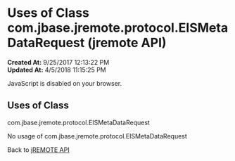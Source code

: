 # Uses of Class com.jbase.jremote.protocol.EISMetaDataRequest (jremote API)

**Created At:** 9/25/2017 12:13:22 PM  
**Updated At:** 4/5/2018 11:15:25 PM  

<!--<br>    try {<br>        if (location.href.indexOf('is-external=true') == -1) {<br>            parent.document.title="Uses of Class com.jbase.jremote.protocol.EISMetaDataRequest (jremote   API)";<br>        }<br>    }<br>    catch(err) {<br>    }<br>//-->
JavaScript is disabled on your browser.



<!--<br>  allClassesLink = document.getElementById("allclasses\_navbar\_top");<br>  if(window==top) {<br>    allClassesLink.style.display = "block";<br>  }<br>  else {<br>    allClassesLink.style.display = "none";<br>  }<br>  //-->

## Uses of Class
com.jbase.jremote.protocol.EISMetaDataRequest

No usage of com.jbase.jremote.protocol.EISMetaDataRequest

Back to [jREMOTE API](com_jbase_jremote_package-summary)
